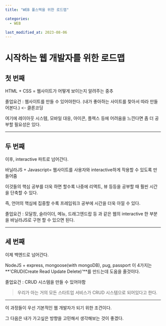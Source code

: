 ```yaml
---
title: "WEB 풀스택을 위한 로드맵"

categories:
  - WEB

last_modified_at: 2023-08-06
---
```


# 시작하는 웹 개발자를 위한 로드맵

##  첫 번째

HTML + CSS     = 웹사이트가 어떻게 보이는지 알려주는 중추

졸업요건 : 웹사이트를 만들 수 있어야한다.
(내가 좋아하는 사이트를 찾아서 따라 만들어본다.) <- 클론코딩

여기에 레이아웃 시스템, 모바일 대응, 아이콘, 플렉스 등에 어려움을 느낀다면
좀 더 공부할 필요성은 있다.

* * *

## 두 번째

이후, interactive 파트로 넘어간다.

바닐라JS + Javascript= 웹사이트를 사용자와 interactive하게 작용할 수 있도록 만들어줌

이것들의 핵심 공부를 더욱 하면 할수록 나중에 리액트, 뷰 등등을 공부할 때
훨씬 시간을 단축할 수 있다.

즉, 언어의 핵심에 집중할 수록 프레임워크 공부에 시간을 더욱 아낄 수 있다.

졸업요건 : 모달창, 슬라이더, 메뉴, 드래그엔드랍 등 과 같은 웹의 interactive
한 부분을 바닐라JS로 구현 할 수 있으면 된다.

* * *

## 세 번째

이제 백엔드로 넘어간다.

NodeJS + express, mongoose(with mongoDB), pug, passport
이 4가지는 **'CRUD(Create Read Update Delete)'**를 만드는데 도움을 줄것이다.

졸업요건 : CRUD 시스템을 만들 수 있어야함

> 우리가 아는 거의 모든 스타트업 서비스가 CRUD 시스템으로 되어있다고 한다.

* * *

이 과정들이 우선 기본적인 웹 개발자가 되기 위한 조건이다.

그 다음은 내가 가고싶은 방향을 고민해서 생각해보는 것이 좋겠다.
